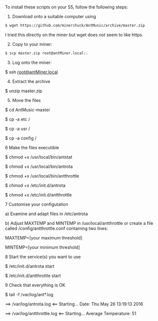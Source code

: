 To install these scripts on your S5, follow the following steps:

1) Download onto a suitable computer using

```bash
$ wget https://github.com/minerchuck/AntMusic/archive/master.zip
```

I tried this directly on the miner but wget does not seem to like https.

2) Copy to your miner:
```bash
$ scp master.zip root@antMiner.local:.
```
3) Log onto the miner:

$ ssh root@antMiner.local

4) Extract the archive

$ unzip master.zip

5) Move the files

$ cd AntMusic-master

$ cp -a etc /

$ cp -a usr /

$ cp -a config /

6 Make the files executible

$ chmod +x /usr/local/bin/antstat

$ chmod +x /usr/local/bin/antrota

$ chmod +x /usr/local/bin/antthrottle

$ chmod +x /etc/init.d/antrota

$ chmod +x /etc/init.d/antthrottle

7 Customise your configutation

a) Examine and adapt files in /etc/antrota

b) Adjust MAXTEMP and MINTEMP in /usr/local/antthrottle or create a file called /config/antthrottle.conf containing two lines:

MAXTEMP=[your maximum threshold]

MINTEMP=[your minimum threshold]

8 Start the service(s) you want to use

$ /etc/init.d/antrota start

$ /etc/init.d/antthrottle start

9 Check that everything is OK

$ tail -f /var/log/ant*.log

==> /var/log/antrota.log <==
Starting...
Date: Thu May 26 13:19:13 2016

==> /var/log/antthrottle.log <==
Starting... 
Average Temperature: 51
